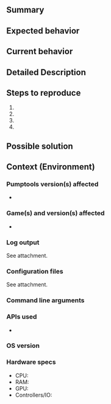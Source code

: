 ## Summary
<!--- Provide a general summary of the issue in the Title above -->

## Expected behavior
<!--- Tell us what you expected to happen -->

## Current behavior
<!--- Tell us what happened instead of the expected behavior -->

## Detailed Description
<!--- Provide a detailed description of the issue. Include links to screenshots or videos if necessary -->

## Steps to reproduce
<!--- Provide a detailed step by step description how to reproduce this issue -->
1.
2.
3.
4.

## Possible solution
<!--- Not obligatory, but suggest a fix/reason for the bug -->

## Context (Environment)
### Pumptools version(s) affected
* <!--- Add one or multiple versions as a bullet list. Get the git hash from the version file as well -->

### Game(s) and version(s) affected
* <!--- Add one or multiple game versions as a bullet list -->

### Log output
See attachment.
<!--- Provide log output as attachment, e.g. pumptools.log and piueb.log. Make sure to censor sensitive data like usernames, home folder paths
or device names if necessary -->

### Configuration files
See attachment.
<!--- Provide any configuration files that you used, e.g. hook.conf. Make sure to censor sensitive data like
paths with user names -->

### Command line arguments
<!--- Provide how you run the game from the command line with any additional arguments that you provided. 
Also, provide any personal or altered scripts that you used. -->

### APIs used
* <!--- List all APIs you used as a bullet list, e.g. piuio-keyboard -->

### OS version
<!--- Provide the version of your distribution and kernel. Use the command uname -a for the latter -->

### Hardware specs
* CPU: <!--- Insert, e.g. Core i7 2600k 3.20ghz -->
* RAM: <!--- Insert, e.g. 16 GB -->
* GPU: <!--- Insert, e.g. Nvidia GeForce GTX 970, 4GB -->
* Controllers/IO: <!--- Insert, e.g. Cobalt Flux over USB -->
